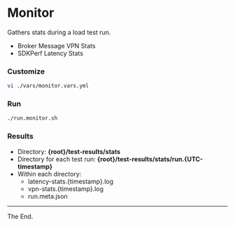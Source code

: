 # Monitor

Gathers stats during a load test run.

 * Broker Message VPN Stats
 * SDKPerf Latency Stats

### Customize

````bash
vi ./vars/monitor.vars.yml

````

### Run

````bash
./run.monitor.sh
````

### Results

* Directory: **{root}/test-results/stats**
* Directory for each test run: **{root}/test-results/stats/run.{UTC-timestamp}**
* Within each directory:
  - latency-stats.{timestamp}.log
  - vpn-stats.{timestamp}.log
  - run.meta.json

---
The End.
